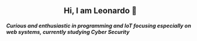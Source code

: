 <center><h2>Hi, I am Leonardo 👋 </h2> </center>

<h5><p>Curious and enthusiastic in programming and IoT focusing especially on web systems, currently studying Cyber Security</p></h5>

<p>
  
  
  
 

